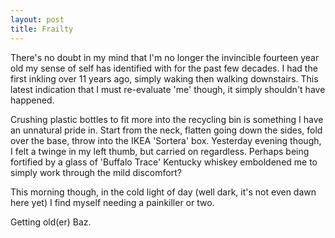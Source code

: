 ```yaml
---
layout: post
title: Frailty
---
```


There's no doubt in my mind that I'm no longer the invincible fourteen year old my sense of self has identified with for the past few decades.  I had the first inkling over 11 years ago, simply waking then walking downstairs.  This latest indication that I must re-evaluate 'me' though, it simply shouldn't have happened.

Crushing plastic bottles to fit more into the recycling bin is something I have an unnatural pride in.  Start from the neck, flatten going down the sides, fold over the base, throw into the IKEA 'Sortera' box.  Yesterday evening though, I felt a twinge in my left thumb, but carried on regardless.  Perhaps being fortified by a glass of 'Buffalo Trace' Kentucky whiskey emboldened me to simply work through the mild discomfort?

This morning though, in the cold light of day (well dark, it's not even dawn here yet) I find myself needing a painkiller or two.

Getting old(er) Baz.

